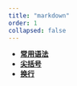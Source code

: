 ```yaml
---
title: "markdown"
order: 1
collapsed: false
---
```


- [**常用语法**](./basic.html)
- [**尖括号**](./angle_brackets.html)
- [**换行**](./newline.html)
